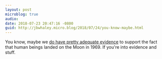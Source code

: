 ```yaml
---
layout: post
microblog: true
audio: 
date: 2018-07-23 20:47:16 -0800
guid: http://jbwhaley.micro.blog/2018/07/24/you-know-maybe.html
---
```

You know, maybe we [do have pretty adequate evidence](https://www.scribd.com/doc/76882844/Clouds-Across-the-Moon) to support the fact that human beings landed on the Moon in 1969. If you're into evidence and stuff.
